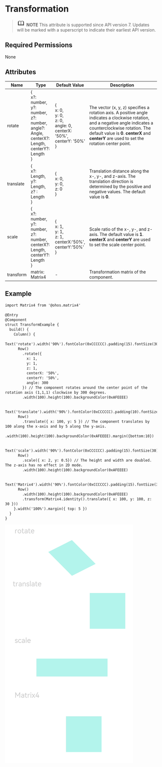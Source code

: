 # Transformation


> ![icon-note.gif](public_sys-resources/icon-note.gif) **NOTE**
> This attribute is supported since API version 7. Updates will be marked with a superscript to indicate their earliest API version.


## Required Permissions

None


## Attributes


  | Name | Type | Default Value | Description | 
| -------- | -------- | -------- | -------- |
| rotate | {<br/>x?: number,<br/>y?: number,<br/>z?: number,<br/>angle?: Angle,<br/>centerX?: Length,<br/>centerY?: Length<br/>} | {<br/>x: 0,<br/>y: 0,<br/>z: 0,<br/>angle: 0,<br/>centerX: '50%',<br/>centerY: '50%'<br/>} | The vector (x, y, z) specifies a rotation axis. A positive angle indicates a clockwise rotation, and a negative angle indicates a counterclockwise rotation. The default value is **0**. **centerX** and **centerY** are used to set the rotation center point. | 
| translate | {<br/>x?: Length,<br/>y?: Length,<br/>z? : Length<br/>} | {<br/>x: 0,<br/>y: 0,<br/>z: 0<br/>} | Translation distance along the x-, y-, and z-axis. The translation direction is determined by the positive and negative values. The default value is **0**. | 
| scale | {<br/>x?: number,<br/>y?: number,<br/>z?: number,<br/>centerX?: Length,<br/>centerY?: Length<br/>} | {<br/>x: 1,<br/>y: 1,<br/>z: 1,<br/>centerX:'50%',<br/>centerY:'50%'<br/>} | Scale ratio of the x-, y-, and z-axis. The default value is **1**. **centerX** and **centerY** are used to set the scale center point. | 
| transform | matrix: Matrix4 | - | Transformation matrix of the component. | 


## Example

  
```
import Matrix4 from '@ohos.matrix4'

@Entry
@Component
struct TransformExample {
  build() {
    Column() {
      Text('rotate').width('90%').fontColor(0xCCCCCC).padding(15).fontSize(30)
      Row()
        .rotate({
          x: 1,
          y: 1,
          z: 1,
          centerX: '50%',
          centerY: '50%',
          angle: 300
        }) // The component rotates around the center point of the rotation axis (1,1,1) clockwise by 300 degrees.
        .width(100).height(100).backgroundColor(0xAFEEEE)

      Text('translate').width('90%').fontColor(0xCCCCCC).padding(10).fontSize(30)
      Row()
        .translate({ x: 100, y: 5 }) // The component translates by 100 along the x-axis and by 5 along the y-axis.
        .width(100).height(100).backgroundColor(0xAFEEEE).margin({bottom:10})

      Text('scale').width('90%').fontColor(0xCCCCCC).padding(15).fontSize(30)
      Row()
        .scale({ x: 2, y: 0.5}) // The height and width are doubled. The z-axis has no effect in 2D mode.
        .width(100).height(100).backgroundColor(0xAFEEEE)

      Text('Matrix4').width('90%').fontColor(0xCCCCCC).padding(15).fontSize(30)
      Row()
        .width(100).height(100).backgroundColor(0xAFEEEE)
        .transform(Matrix4.identity().translate({ x: 100, y: 100, z: 30 }))
    }.width('100%').margin({ top: 5 })
  }
}
```

![en-us_image_0000001257058401](figures/en-us_image_0000001257058401.png)
